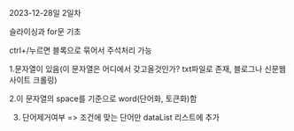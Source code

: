 2023-12-28일 2일차

슬라이싱과 for문 기초


ctrl+/누르면 블록으로 묶어서 주석처리 가능


1.문자열이 있음(이 문자열은 어디에서 갖고올것인가? txt파일로 존재, 블로그나 신문웹사이트 크롤링)


 2.이 문자열의 space를 기준으로 word(단어화, 토큰화)함

 
 
 3. 단어제거여부 => 조건에 맞는 단어만 dataList 리스트에 추가
